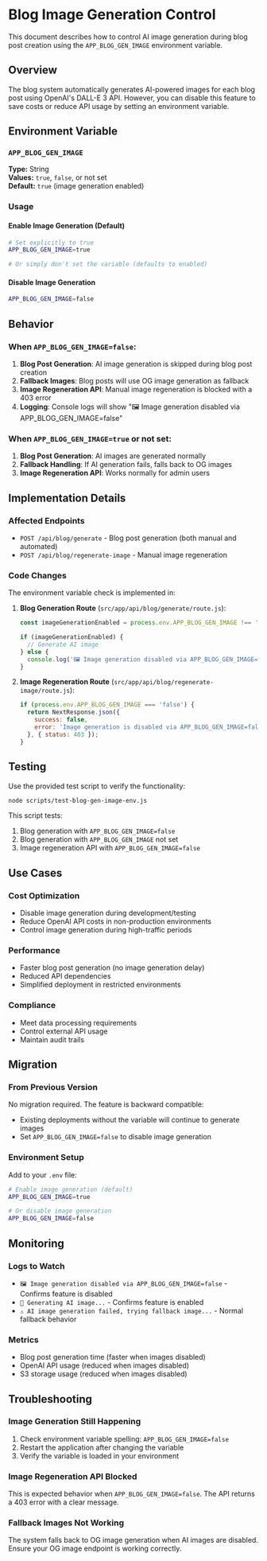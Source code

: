 # Blog Image Generation Control

This document describes how to control AI image generation during blog post creation using the `APP_BLOG_GEN_IMAGE` environment variable.

## Overview

The blog system automatically generates AI-powered images for each blog post using OpenAI's DALL-E 3 API. However, you can disable this feature to save costs or reduce API usage by setting an environment variable.

## Environment Variable

### `APP_BLOG_GEN_IMAGE`

**Type:** String  
**Values:** `true`, `false`, or not set  
**Default:** `true` (image generation enabled)

### Usage

#### Enable Image Generation (Default)
```bash
# Set explicitly to true
APP_BLOG_GEN_IMAGE=true

# Or simply don't set the variable (defaults to enabled)
```

#### Disable Image Generation
```bash
APP_BLOG_GEN_IMAGE=false
```

## Behavior

### When `APP_BLOG_GEN_IMAGE=false`:

1. **Blog Post Generation**: AI image generation is skipped during blog post creation
2. **Fallback Images**: Blog posts will use OG image generation as fallback
3. **Image Regeneration API**: Manual image regeneration is blocked with a 403 error
4. **Logging**: Console logs will show "🖼️ Image generation disabled via APP_BLOG_GEN_IMAGE=false"

### When `APP_BLOG_GEN_IMAGE=true` or not set:

1. **Blog Post Generation**: AI images are generated normally
2. **Fallback Handling**: If AI generation fails, falls back to OG images
3. **Image Regeneration API**: Works normally for admin users

## Implementation Details

### Affected Endpoints

- `POST /api/blog/generate` - Blog post generation (both manual and automated)
- `POST /api/blog/regenerate-image` - Manual image regeneration

### Code Changes

The environment variable check is implemented in:

1. **Blog Generation Route** (`src/app/api/blog/generate/route.js`):
   ```javascript
   const imageGenerationEnabled = process.env.APP_BLOG_GEN_IMAGE !== 'false';
   
   if (imageGenerationEnabled) {
     // Generate AI image
   } else {
     console.log('🖼️ Image generation disabled via APP_BLOG_GEN_IMAGE=false');
   }
   ```

2. **Image Regeneration Route** (`src/app/api/blog/regenerate-image/route.js`):
   ```javascript
   if (process.env.APP_BLOG_GEN_IMAGE === 'false') {
     return NextResponse.json({ 
       success: false, 
       error: 'Image generation is disabled via APP_BLOG_GEN_IMAGE=false environment variable' 
     }, { status: 403 });
   }
   ```

## Testing

Use the provided test script to verify the functionality:

```bash
node scripts/test-blog-gen-image-env.js
```

This script tests:
1. Blog generation with `APP_BLOG_GEN_IMAGE=false`
2. Blog generation with `APP_BLOG_GEN_IMAGE` not set
3. Image regeneration API with `APP_BLOG_GEN_IMAGE=false`

## Use Cases

### Cost Optimization
- Disable image generation during development/testing
- Reduce OpenAI API costs in non-production environments
- Control image generation during high-traffic periods

### Performance
- Faster blog post generation (no image generation delay)
- Reduced API dependencies
- Simplified deployment in restricted environments

### Compliance
- Meet data processing requirements
- Control external API usage
- Maintain audit trails

## Migration

### From Previous Version
No migration required. The feature is backward compatible:
- Existing deployments without the variable will continue to generate images
- Set `APP_BLOG_GEN_IMAGE=false` to disable image generation

### Environment Setup
Add to your `.env` file:
```bash
# Enable image generation (default)
APP_BLOG_GEN_IMAGE=true

# Or disable image generation
APP_BLOG_GEN_IMAGE=false
```

## Monitoring

### Logs to Watch
- `🖼️ Image generation disabled via APP_BLOG_GEN_IMAGE=false` - Confirms feature is disabled
- `🎨 Generating AI image...` - Confirms feature is enabled
- `⚠️ AI image generation failed, trying fallback image...` - Normal fallback behavior

### Metrics
- Blog post generation time (faster when images disabled)
- OpenAI API usage (reduced when images disabled)
- S3 storage usage (reduced when images disabled)

## Troubleshooting

### Image Generation Still Happening
1. Check environment variable spelling: `APP_BLOG_GEN_IMAGE=false`
2. Restart the application after changing the variable
3. Verify the variable is loaded in your environment

### Image Regeneration API Blocked
This is expected behavior when `APP_BLOG_GEN_IMAGE=false`. The API returns a 403 error with a clear message.

### Fallback Images Not Working
The system falls back to OG image generation when AI images are disabled. Ensure your OG image endpoint is working correctly.

